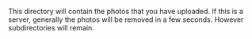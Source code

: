 This directory will contain the photos that you have uploaded. If this is a server, generally the photos will be 
removed in a few seconds. However subdirectories will remain.